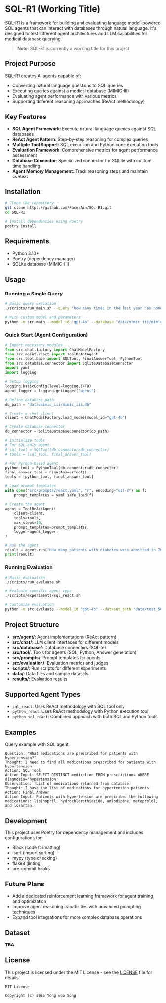 # SQL-R1 (Working Title)

SQL-R1 is a framework for building and evaluating language model-powered SQL agents that can interact with databases through natural language. It's designed to test different agent architectures and LLM capabilities for medical database querying.

> **Note**: SQL-R1 is currently a working title for this project.

## Project Purpose

SQL-R1 creates AI agents capable of:
- Converting natural language questions to SQL queries
- Executing queries against a medical database (MIMIC-III)
- Evaluating agent performance with various metrics
- Supporting different reasoning approaches (ReAct methodology)

## Key Features

- **SQL Agent Framework**: Execute natural language queries against SQL databases
- **ReAct Agent Pattern**: Step-by-step reasoning for complex queries
- **Multiple Tool Support**: SQL execution and Python code execution tools
- **Evaluation Framework**: Comprehensive metrics for agent performance assessment
- **Database Connector**: Specialized connector for SQLite with custom time handling
- **Agent Memory Management**: Track reasoning steps and maintain context

## Installation

```bash
# Clone the repository
git clone https://github.com/FacerAin/SQL-R1.git
cd SQL-R1

# Install dependencies using Poetry
poetry install
```

## Requirements

- Python 3.10+
- Poetry (dependency manager)
- SQLite database (MIMIC-III)

## Usage

### Running a Single Query

```bash
# Basic query execution
./scripts/run_main.sh --query "how many times in the last year has nonexcis debridement wnd been ordered?"

# With custom model and parameters
python -m src.main --model_id "gpt-4o" --database "data/mimic_iii/mimic_iii.db" --max_iterations 5 --query "your query here" --log_to_file
```

### Quick Start (Agent Configuration)

```python
# Import necessary modules
from src.chat.factory import ChatModelFactory
from src.agent.react import ToolReActAgent
from src.tool.base import SQLTool, FinalAnswerTool, PythonTool
from src.database.connector import SqliteDatabaseConnector
import yaml
import logging

# Setup logging
logging.basicConfig(level=logging.INFO)
agent_logger = logging.getLogger("agent")

# Define database path
db_path = "data/mimic_iii/mimic_iii.db"

# Create a chat client
client = ChatModelFactory.load_model(model_id="gpt-4o")

# Create database connector
db_connector = SqliteDatabaseConnector(db_path)

# Initialize tools
# For SQL-only agent
# sql_tool = SQLTool(db_connector=db_connector)
# tools = [sql_tool, final_answer_tool]

# For Python-based agent
python_tool = PythonTool(db_connector=db_connector)
final_answer_tool = FinalAnswerTool()
tools = [python_tool, final_answer_tool]

# Load prompt templates
with open("src/prompts/react.yaml", "r", encoding="utf-8") as f:
    prompt_templates = yaml.safe_load(f)

# Create the agent
agent = ToolReActAgent(
    client=client,
    tools=tools,
    max_steps=10,
    prompt_templates=prompt_templates,
    logger=agent_logger,
)

# Run the agent
result = agent.run("How many patients with diabetes were admitted in 2012?")
print(result)
```

### Running Evaluation

```bash
# Basic evaluation
./scripts/run_evaluate.sh

# Evaluate specific agent type
./scripts/experiments/sql_react.sh

# Customize evaluation
python -m src.evaluate --model_id "gpt-4o" --dataset_path "data/test_50.jsonl" --agent_type "sql_react" --num_samples 10 --save_result
```

## Project Structure

- **src/agent/**: Agent implementations (ReAct pattern)
- **src/chat/**: LLM client interfaces for different models
- **src/database/**: Database connectors (SQLite)
- **src/tool/**: Tools for agents (SQL, Python, Answer generation)
- **src/prompts/**: Prompt templates for agents
- **src/evaluation/**: Evaluation metrics and judges
- **scripts/**: Run scripts for different experiments
- **data/**: Data files and sample datasets
- **results/**: Evaluation results

## Supported Agent Types

- `sql_react`: Uses ReAct methodology with SQL tool only
- `python_react`: Uses ReAct methodology with Python execution tool
- `python_sql_react`: Combined approach with both SQL and Python tools

## Examples

Query example with SQL agent:
```
Question: "What medications are prescribed for patients with hypertension?"
Thought: I need to find all medications prescribed for patients with hypertension.
Action: SQL Tool
Action Input: SELECT DISTINCT medication FROM prescriptions WHERE diagnosis='hypertension'
Observation: [List of medications returned from database]
Thought: I have the list of medications for hypertension patients.
Action: Final Answer
Action Input: Patients with hypertension are prescribed the following medications: lisinopril, hydrochlorothiazide, amlodipine, metoprolol, and losartan.
```

## Development

This project uses Poetry for dependency management and includes configurations for:
- Black (code formatting)
- isort (import sorting)
- mypy (type checking)
- flake8 (linting)
- pre-commit hooks

## Future Plans

- Add a dedicated reinforcement learning framework for agent training and optimization
- Improve agent reasoning capabilities with advanced prompting techniques
- Expand tool integrations for more complex database operations

## Dataset

**TBA**

## License

This project is licensed under the MIT License - see the [LICENSE](LICENSE) file for details.

```
MIT License

Copyright (c) 2025 Yong woo Song
```
